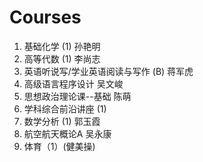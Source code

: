 # Courses
1. 基础化学 (1) 孙艳明
2. 高等代数 (1) 李尚志
3. 英语听说写/学业英语阅读与写作 (B) 蒋军虎
4. 高级语言程序设计 吴文峻
5. 思想政治理论课--基础 陈萌
6. 学科综合前沿讲座 (1)
7. 数学分析 (1) 郭玉霞
8. 航空航天概论A 吴永康
9. 体育（1）(健美操)

